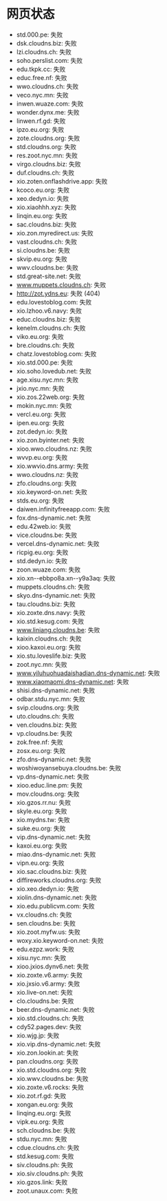 # 网页状态
- std.000.pe: 失败
- dsk.cloudns.biz: 失败
- lzi.cloudns.ch: 失败
- soho.perslist.com: 失败
- edu.tkpk.cc: 失败
- educ.free.nf: 失败
- wwo.cloudns.ch: 失败
- veco.nyc.mn: 失败
- inwen.wuaze.com: 失败
- wonder.dynx.me: 失败
- linwen.rf.gd: 失败
- ipzo.eu.org: 失败
- zote.cloudns.org: 失败
- std.cloudns.org: 失败
- res.zoot.nyc.mn: 失败
- virgo.cloudns.biz: 失败
- duf.cloudns.ch: 失败
- xio.zoten.onflashdrive.app: 失败
- kcoco.eu.org: 失败
- xeo.dedyn.io: 失败
- xio.xiaohhh.xyz: 失败
- linqin.eu.org: 失败
- sac.cloudns.biz: 失败
- xio.zon.myredirect.us: 失败
- vast.cloudns.ch: 失败
- si.cloudns.be: 失败
- skvip.eu.org: 失败
- wwv.cloudns.be: 失败
- std.great-site.net: 失败
- www.muppets.cloudns.ch: 失败
- http://zot.ydns.eu: 失败 (404)
- edu.lovestoblog.com: 失败
- xio.lzhoo.v6.navy: 失败
- educ.cloudns.biz: 失败
- kenelm.cloudns.ch: 失败
- viko.eu.org: 失败
- bre.cloudns.ch: 失败
- chatz.lovestoblog.com: 失败
- xio.std.000.pe: 失败
- xio.soho.lovedub.net: 失败
- age.xisu.nyc.mn: 失败
- jxio.nyc.mn: 失败
- xio.zos.22web.org: 失败
- mokin.nyc.mn: 失败
- vercl.eu.org: 失败
- ipen.eu.org: 失败
- zot.dedyn.io: 失败
- xio.zon.byinter.net: 失败
- xioo.wwo.cloudns.nz: 失败
- wvvp.eu.org: 失败
- xio.wwvio.dns.army: 失败
- wwo.cloudns.nz: 失败
- zfo.cloudns.org: 失败
- xio.keyword-on.net: 失败
- stds.eu.org: 失败
- daiwen.infinityfreeapp.com: 失败
- fox.dns-dynamic.net: 失败
- edu.42web.io: 失败
- vice.cloudns.be: 失败
- vercel.dns-dynamic.net: 失败
- ricpig.eu.org: 失败
- std.dedyn.io: 失败
- zoon.wuaze.com: 失败
- xio.xn--ebbpo8a.xn--y9a3aq: 失败
- muppets.cloudns.ch: 失败
- skyo.dns-dynamic.net: 失败
- tau.cloudns.biz: 失败
- xio.zoxte.dns.navy: 失败
- xio.std.kesug.com: 失败
- www.liniang.cloudns.be: 失败
- kaixin.cloudns.ch: 失败
- xioo.kaxoi.eu.org: 失败
- xio.stu.loveslife.biz: 失败
- zoot.nyc.mn: 失败
- www.yiluhuohuadaishadian.dns-dynamic.net: 失败
- www.xiaomaomi.dns-dynamic.net: 失败
- shisi.dns-dynamic.net: 失败
- odbar.stdu.nyc.mn: 失败
- svip.cloudns.org: 失败
- uto.cloudns.ch: 失败
- ven.cloudns.biz: 失败
- vp.cloudns.be: 失败
- zok.free.nf: 失败
- zosx.eu.org: 失败
- zfo.dns-dynamic.net: 失败
- woshiwoyansebuya.cloudns.be: 失败
- vp.dns-dynamic.net: 失败
- xioo.educ.line.pm: 失败
- mov.cloudns.org: 失败
- xio.gzos.rr.nu: 失败
- skyle.eu.org: 失败
- xio.mydns.tw: 失败
- suke.eu.org: 失败
- vip.dns-dynamic.net: 失败
- kaxoi.eu.org: 失败
- miao.dns-dynamic.net: 失败
- vipn.eu.org: 失败
- xio.sac.cloudns.biz: 失败
- diffireworks.cloudns.org: 失败
- xio.xeo.dedyn.io: 失败
- xiolin.dns-dynamic.net: 失败
- xio.edu.publicvm.com: 失败
- vx.cloudns.ch: 失败
- sen.cloudns.be: 失败
- xio.zoot.myfw.us: 失败
- woxy.xio.keyword-on.net: 失败
- edu.ezpz.work: 失败
- xisu.nyc.mn: 失败
- xioo.jxios.dynv6.net: 失败
- xio.zoxte.v6.army: 失败
- xio.jxsio.v6.army: 失败
- xio.live-on.net: 失败
- clo.cloudns.be: 失败
- beer.dns-dynamic.net: 失败
- xio.std.cloudns.ch: 失败
- cdy52.pages.dev: 失败
- xio.wjg.jp: 失败
- xio.vip.dns-dynamic.net: 失败
- xio.zon.lookin.at: 失败
- pan.cloudns.org: 失败
- xio.std.cloudns.org: 失败
- xio.wwv.cloudns.be: 失败
- xio.zoxte.v6.rocks: 失败
- xio.zot.rf.gd: 失败
- xongan.eu.org: 失败
- linqing.eu.org: 失败
- vipk.eu.org: 失败
- sch.cloudns.be: 失败
- stdu.nyc.mn: 失败
- cdue.cloudns.ch: 失败
- std.kesug.com: 失败
- siv.cloudns.ph: 失败
- xio.siv.cloudns.ph: 失败
- xio.gzos.link: 失败
- zoot.unaux.com: 失败

